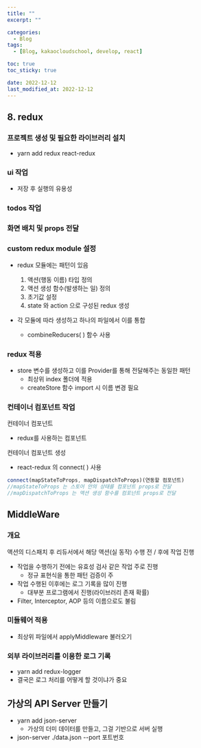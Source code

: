 ```yaml
---
title: ""
excerpt: ""

categories:
  - Blog
tags:
  - [Blog, kakaocloudschool, develop, react]

toc: true
toc_sticky: true

date: 2022-12-12
last_modified_at: 2022-12-12
---
```


## 8. redux

### 프로젝트 생성 및 필요한 라이브러리 설치

- yarn add redux react-redux

### ui 작업

- 저장 후 실행의 유용성

### todos 작업

### 화면 배치 및 props 전달

### custom redux module 설정

- redux 모듈에는 패턴이 있음

  1. 액션(행동 이름) 타입 정의
  2. 액션 생성 함수(발생하는 일) 정의
  3. 초기값 설정
  4. state 와 action 으로 구성된 redux 생성

- 각 모듈에 따라 생성하고 하나의 파일에서 이를 통합
  - combineReducers( ) 함수 사용

### redux 적용

- store 변수를 생성하고 이를 Provider를 통해 전달해주는 동일한 패턴
  - 최상위 index 폴더에 적용
  - createStore 함수 import 시 이름 변경 필요

### 컨테이너 컴포넌트 작업

컨테이너 컴포넌트

- redux를 사용하는 컴포넌트

컨테이너 컴포넌트 생성

- react-redux 의 connect( ) 사용

```javascript
connect(mapStateToProps, mapDispatchToProps)(연동할 컴포넌트)
//mapStateToProps 는 스토어 안의 상태를 컴포넌트 props로 전달
//mapDispatchToProps 는 액션 생성 함수를 컴포넌트 props로 전달
```

## MiddleWare

### 개요

액션의 디스패치 후 리듀서에서 해당 액션(실 동작) 수행 전 / 후에 작업 진행

- 작업을 수행하기 전에는 유효성 검사 같은 작업 주로 진행
  - 정규 표현식을 통한 패턴 검증이 주
- 작업 수행된 이후에는 로그 기록을 많이 진행
  - 대부분 프로그램에서 진행(라이브러리 존재 확률)
- Filter, Interceptor, AOP 등의 이름으로도 불림

### 미들웨어 적용

- 최상위 파일에서 applyMiddleware 불러오기

### 외부 라이브러리를 이용한 로그 기록

- yarn add redux-logger
- 결국은 로그 처리를 어떻게 할 것이냐가 중요

## 가상의 API Server 만들기

- yarn add json-server
  - 가상의 더미 데이터를 만들고, 그걸 기반으로 서버 실행
- json-server ./data.json --port 포트번호
